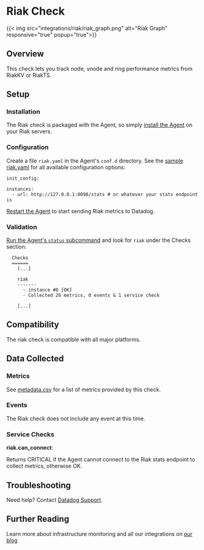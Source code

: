 # Riak Check
{{< img src="integrations/riak/riak_graph.png" alt="Riak Graph" responsive="true" popup="true">}}

## Overview

This check lets you track node, vnode and ring performance metrics from RiakKV or RiakTS.

## Setup
### Installation

The Riak check is packaged with the Agent, so simply [install the Agent](https://app.datadoghq.com/account/settings#agent) on your Riak servers.

### Configuration

Create a file `riak.yaml` in the Agent's `conf.d` directory. See the [sample riak.yaml](https://github.com/DataDog/integrations-core/blob/master/riak/conf.yaml.example) for all available configuration options:

```
init_config:

instances:
  - url: http://127.0.0.1:8098/stats # or whatever your stats endpoint is
```

[Restart the Agent](https://docs.datadoghq.com/agent/faq/agent-commands/#start-stop-restart-the-agent) to start sending Riak metrics to Datadog.

### Validation

[Run the Agent's `status` subcommand](https://docs.datadoghq.com/agent/faq/agent-commands/#agent-status-and-information) and look for `riak` under the Checks section:

```
  Checks
  ======
    [...]

    riak
    -------
      - instance #0 [OK]
      - Collected 26 metrics, 0 events & 1 service check

    [...]
```

## Compatibility

The riak check is compatible with all major platforms.

## Data Collected
### Metrics

See [metadata.csv](https://github.com/DataDog/integrations-core/blob/master/riak/metadata.csv) for a list of metrics provided by this check.

### Events
The Riak check does not include any event at this time.

### Service Checks

**riak.can_connect**:

Returns CRITICAL if the Agent cannot connect to the Riak stats endpoint to collect metrics, otherwise OK.

## Troubleshooting
Need help? Contact [Datadog Support](http://docs.datadoghq.com/help/).

## Further Reading
Learn more about infrastructure monitoring and all our integrations on [our blog](https://www.datadoghq.com/blog/)
